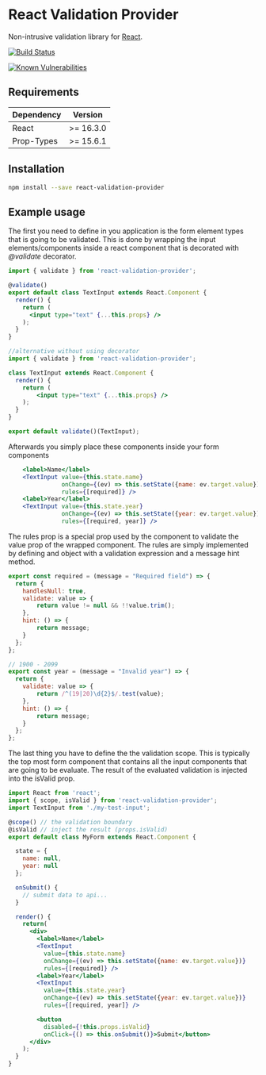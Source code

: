 # React Validation Provider

Non-intrusive validation library for [React](https://facebook.github.io/react/).

[![Build Status](https://travis-ci.org/jarlef/react-validation-provider.svg?branch=master)](https://travis-ci.org/jarlef/react-validation-provider)

[![Known Vulnerabilities](https://snyk.io/test/github/jarlef/react-validation-provider/badge.svg)](https://snyk.io/test/github/jarlef/react-validation-provider)

## Requirements

| Dependency | Version   |
|------------|-----------|
| React      | >= 16.3.0 |
| Prop-Types | >= 15.6.1 |

## Installation

```bash
npm install --save react-validation-provider
```

## Example usage

The first you need to define in you application is the form element types
that is going to be validated. This is done by wrapping the input elements/components
inside a react component that is decorated with *@validate* decorator.

```jsx
import { validate } from 'react-validation-provider';

@validate()
export default class TextInput extends React.Component {
  render() {
    return (
      <input type="text" {...this.props} />
    );
  }
}
```

```jsx
//alternative without using decorator
import { validate } from 'react-validation-provider';

class TextInput extends React.Component {
  render() {
    return (
        <input type="text" {...this.props} />
    );
  }
}

export default validate()(TextInput);
```

Afterwards you simply place these components inside your form components

```jsx
    <label>Name</label>
    <TextInput value={this.state.name}
               onChange={(ev) => this.setState({name: ev.target.value})}
               rules={[required]} />
    <label>Year</label>
    <TextInput value={this.state.year}
               onChange={(ev) => this.setState({year: ev.target.value})}
               rules={[required, year]} />
```

The rules prop is a special prop used by the component to validate
the value prop of the wrapped component. The rules are simply implemented by
defining and object with a validation expression and a message hint method.

```javascript
export const required = (message = "Required field") => {
  return {
    handlesNull: true,
    validate: value => {
        return value != null && !!value.trim();
    },
    hint: () => {
        return message;
    }
  };
};

// 1900 - 2099
export const year = (message = "Invalid year") => {
  return {
    validate: value => {
        return /^(19|20)\d{2}$/.test(value);
    },
    hint: () => {
        return message;
    }
  };
};
```

The last thing you have to define the the validation scope. This is typically the top most form component that
contains all the input components that are going to be evaluate. The result of the evaluated validation is
injected into the isValid prop.

```jsx
import React from 'react';
import { scope, isValid } from 'react-validation-provider';
import TextInput from './my-test-input';

@scope() // the validation boundary
@isValid // inject the result (props.isValid)
export default class MyForm extends React.Component {

  state = {
    name: null,
    year: null
  };

  onSubmit() {
    // submit data to api...
  }

  render() {
    return(
      <div>
        <label>Name</label>
        <TextInput
          value={this.state.name}
          onChange={(ev) => this.setState({name: ev.target.value})}
          rules={[required]} />
        <label>Year</label>
        <TextInput
          value={this.state.year}
          onChange={(ev) => this.setState({year: ev.target.value})}
          rules={[required, year]} />

        <button
          disabled={!this.props.isValid}
          onClick={() => this.onSubmit()}>Submit</button>
      </div>
    );
  }
}
```
